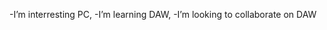 -I’m interresting PC,
-I’m learning DAW,
-I’m looking to collaborate on DAW

<!---
 is a ✨ special ✨ repository because its `README.md` (this file) appears on your GitHub profile.
You can click the Preview link to take a look at your changes.
--->
